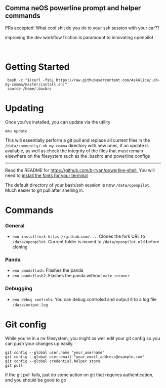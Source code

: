 ## Comma neOS powerline prompt and helper commands

PRs accepted! What cool shit do you do to your ssh session with your car??

improving the dev workflow friction is paramount to innovating openpilot

<img src="https://emu.bz/xmf" alt="" />

<img src="https://thumbs.gfycat.com/VapidRipeAquaticleech-size_restricted.gif" alt ="" />

# Getting Started

```
 bash -c "$(curl -fsSL https://raw.githubusercontent.com/AskAlice/.oh-my-comma/master/install.sh)"
 source /home/.bashrc
```

# Updating

Once you've installed, you can update via the utility

```
emu update
```

This will essentially perform a git pull and replace all current files in the `/data/community/.oh-my-comma` directory with new ones, if an update is available, as well as check the integrity of the files that must remain elsewhere on the filesystem such as the .bashrc and powerline configs

---
Read the README for <https://github.com/b-ryan/powerline-shell.> You will need to [install the fonts for your terminal](https://github.com/powerline/fonts)

The default directory of your bash/ssh session is now `/data/openpilot`. Much easier to git pull after shelling in.

# Commands

### General

- `emu installfork https://github.com/...`: Clones the fork URL to `/data/openpilot`. Current folder is moved to `/data/openpilot.old` before cloning

### Panda

- `emu pandaflash`: Flashes the panda
- `emu pandaflash2`: Flashes the panda without `make recover`

### Debugging

- `emu debug controls`: You can debug controlsd and output it to a log file `/data/output.log`

# Git config

While you're in a rw filesystem, you might as well edit your git config so you can push your changes up easily.

```
git config --global user.name "your_username"
git config --global user.email "your_email_address@example.com"
git config --global credential.helper store
git pull
```

if the git pull fails, just do some action on git that requires authentication, and you should be good to go
